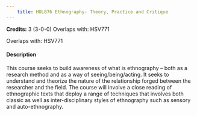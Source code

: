 ```yaml
---
    title: HUL876 Ethnography- Theory, Practice and Critique
---
```

**Credits:** 3 (3-0-0) Overlaps with: HSV771



Overlaps with: HSV771

#### Description 
This course seeks to build awareness of what is ethnography – both as a research method and as a way of seeing/being/acting. It seeks to understand and theorize the nature of the relationship forged between the researcher and the field. The course will involve a close reading of ethnographic texts that deploy a range of techniques that involves both classic as well as inter-disciplinary styles of ethnography such as sensory and auto-ethnography.